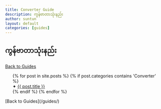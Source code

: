 ```yaml
---
title: Converter Guide
description: ကွန်ဗာတာသုံးနည်း
author: suntun
layout: default
categories: [guides]
---
```

## ကွန်ဗာတာသုံးနည်း
[Back to Guides](/guides/)
<ul style="list-style: none;">
  {% for post in site.posts %}
     {% if post.categories contains 'Converter' %}
    <li>&#x2726; <a href="{{ post.url }}">{{ post.title }}</a>
      <!--{{ post.excerpt }}-->
    </li>
     {% endif %}
  {% endfor %}
</ul>
[Back to Guides](/guides/)